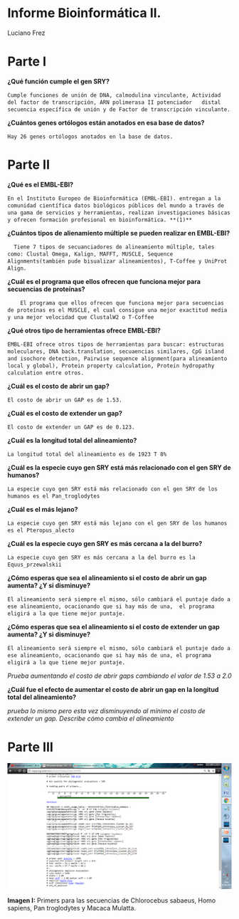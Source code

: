 # Informe Bioinformática II.
Luciano Frez

# **Parte I**

**¿Qué función cumple el gen SRY?**

    Cumple funciones de unión de DNA, calmodulina vinculante, Actividad del factor de transcripción, ARN polimerasa II potenciador   distal   secuencia específica de unión y de Factor de transcripción vinculante.

**¿Cuántos genes ortólogos están anotados en esa base de datos?**

    Hay 26 genes ortólogos anotados en la base de datos.

# **Parte II**

**¿Qué es el EMBL-EBI?**

    En el Instituto Europeo de Bioinformática (EMBL-EBI). entregan a la  comunidad científica datos biológicos públicos del mundo a través de una gama de servicios y herramientas, realizan investigaciones básicas y ofrecen formación profesional en bioinformática. **(1)** 

**¿Cuántos tipos de alienamiento múltiple se pueden realizar en EMBL-EBI?**

      Tiene 7 tipos de secuanciadores de alineamiento múltiple, tales como: Clustal Omega, Kalign, MAFFT, MUSCLE, Sequence Alignments(también pude bisualizar alineamientos), T-Coffee y UniProt Align.

**¿Cuál es el programa que ellos ofrecen que funciona mejor para secuencias de proteínas?**
        
        El programa que ellos ofrecen que funciona mejor para secuencias de proteínas es el MUSCLE, el cual consigue una mejor exactitud media y una mejor velocidad que ClustalW2 o T-Coffee

**¿Qué otros tipo de herramientas ofrece EMBL-EBI?**

    EMBL-EBI ofrece otros tipos de herramientas para buscar: estructuras moleculares, DNA back.translation, secuaencias similares, CpG island and isochore detection, Pairwise sequence alignment(para alineamiento local y global), Protein property calculation, Protein hydropathy calculation entre otros.

**¿Cuál es el costo de abrir un gap?**

    El costo de abrir un GAP es de 1.53.

**¿Cuál es el costo de extender un gap?**

    El costo de extender un GAP es de 0.123.

**¿Cuál es la longitud total del alineamiento?**

    La longitud total del alineamiento es de 1923 T 8%

**¿Cuál es la especie cuyo gen SRY está más relacionado con el gen SRY de humanos?**

    La especie cuyo gen SRY está más relacionado con el gen SRY de los humanos es el Pan_troglodytes

**¿Cuál es el más lejano?**

    La especie cuyo gen SRY está más lejano con el gen SRY de los humanos es el Pteropus_alecto

**¿Cuál es la especie cuyo gen SRY es más cercana a la del burro?**

    La especie cuyo gen SRY es más cercana a la del burro es la Equus_przewalskii

**¿Cómo esperas que sea el alineamiento si el costo de abrir un gap aumenta? ¿Y si disminuye?**

    El alineamiento será siempre el mismo, sólo cambiará el puntaje dado a ese alineamiento, ocacionando que si hay más de una,  el programa eligirá a la que tiene mejor puntaje. 

**¿Cómo esperas que sea el alineamiento si el costo de extender un gap aumenta? ¿Y si disminuye?**

    El alineamiento será siempre el mismo, sólo cambiará el puntaje dado a ese alineamiento, ocacionando que si hay más de una, el programa eligirá a la que tiene mejor puntaje. 

*Prueba aumentando el costo de abrir gaps cambiando el valor de 1.53 a 2.0*

**¿Cuál fue el efecto de aumentar el costo de abrir un gap en la longitud total del alineamiento?**

*prueba lo mismo pero esta vez disminuyendo al mínimo el costo de extender un gap. Describe cómo cambia el alineamiento*

# **Parte III**
   
![imagen 1](https://github.com/MrPiggie/Informe-Bioinform-tica-II./blob/master/primers.fasta.png?raw=true)

**Imagen I:** Primers para las secuencias de Chlorocebus sabaeus, Homo sapiens, Pan troglodytes y Macaca Mulatta. 
